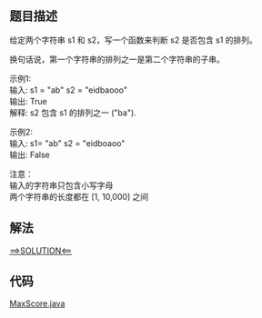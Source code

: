 ## 题目描述
给定两个字符串 s1 和 s2，写一个函数来判断 s2 是否包含 s1 的排列。

换句话说，第一个字符串的排列之一是第二个字符串的子串。


示例1:
<br>输入: s1 = "ab" s2 = "eidbaooo"
<br>输出: True
<br>解释: s2 包含 s1 的排列之一 ("ba").
 

示例2:
<br>输入: s1= "ab" s2 = "eidboaoo"
<br>输出: False
 

注意：
<br>输入的字符串只包含小写字母
<br>两个字符串的长度都在 [1, 10,000] 之间

## 解法
[==>SOLUTION<==](https://leetcode-cn.com/problems/permutation-in-string/solution/zi-fu-chuan-de-pai-lie-by-leetcode-solut-7k7u/)
## 代码
[MaxScore.java](https://github.com/Marshal1996/LeetCode-Java/blob/master/src/slidewindow/CheckInclusion.java)

